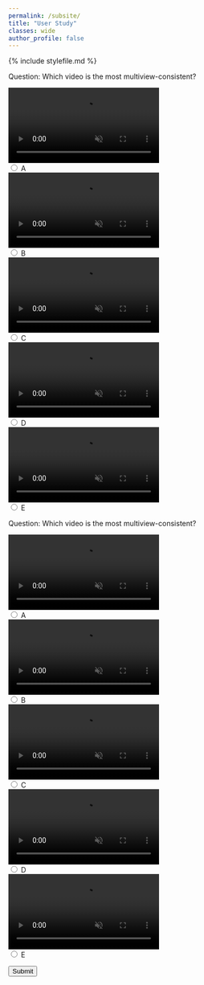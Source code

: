 ```yaml
---
permalink: /subsite/
title: "User Study"
classes: wide
author_profile: false
---
```



{% include stylefile.md %}

<body>

Question: Which video is the most multiview-consistent? 
<form id="NAvideoForm">
    <!-- Repeat this block for each video -->
    <div class="NAvideo-container">
        <video src="/assets/videos/nerf_analogies/dia_video.webm" autoplay muted loop controls></video>
        <div class="radio-buttons">
            <input type="radio" name="videoSelection1" value="A"> A
        </div>
    </div>
    <div class="NAvideo-container">
        <video src="/assets/videos/nerf_analogies/ours_video.webm"  autoplay muted loop controls></video>
        <div class="radio-buttons">
            <input type="radio" name="videoSelection1" value="B"> B
        </div>
    </div>
    <div class="NAvideo-container">
        <video src="/assets/videos/nerf_analogies/st_video.webm"  autoplay muted loop controls></video>
        <div class="radio-buttons">
            <input type="radio" name="videoSelection1" value="C"> C
        </div>
    </div>
    <div class="NAvideo-container">
        <video src="/assets/videos/nerf_analogies/wct_video.webm"  autoplay muted loop controls></video>
        <div class="radio-buttons">
            <input type="radio" name="videoSelection1" value="D"> D
        </div>
    </div>
    <div class="NAvideo-container">
        <video src="/assets/videos/nerf_analogies/snerf_video.webm"  autoplay muted loop controls></video>
        <div class="radio-buttons">
            <input type="radio" name="videoSelection1" value="E"> E
        </div>
    </div>
</form>

Question: Which video is the most multiview-consistent? 
<form id="NAvideoForm">
    <!-- Repeat this block for each video -->
    <div class="NAvideo-container">
        <video src="/assets/videos/nerf_analogies/dia_video.webm" autoplay muted loop controls></video>
        <div class="radio-buttons">
            <input type="radio" name="videoSelection2" value="A"> A
        </div>
    </div>
    <div class="NAvideo-container">
        <video src="/assets/videos/nerf_analogies/ours_video.webm"  autoplay muted loop controls></video>
        <div class="radio-buttons">
            <input type="radio" name="videoSelection2" value="B"> B
        </div>
    </div>
    <div class="NAvideo-container">
        <video src="/assets/videos/nerf_analogies/st_video.webm"  autoplay muted loop controls></video>
        <div class="radio-buttons">
            <input type="radio" name="videoSelection2" value="C"> C
        </div>
    </div>
    <div class="NAvideo-container">
        <video src="/assets/videos/nerf_analogies/wct_video.webm"  autoplay muted loop controls></video>
        <div class="radio-buttons">
            <input type="radio" name="videoSelection2" value="D"> D
        </div>
    </div>
    <div class="NAvideo-container">
        <video src="/assets/videos/nerf_analogies/snerf_video.webm"  autoplay muted loop controls></video>
        <div class="radio-buttons">
            <input type="radio" name="videoSelection2" value="E"> E
        </div>
    </div>
</form>

<button type="button" id="submit">Submit</button>

<script>

document.getElementById('submit').addEventListener('click', function() {
    var selectedRadio1 = document.querySelector('input[name="videoSelection1"]:checked');
    var selectedRadio2 = document.querySelector('input[name="videoSelection2"]:checked');
    
    if (!selectedRadio1) {
        alert("Please make a selection.");
        return;
    }

    if (!selectedRadio2) {
        alert("Please make a selection.");
        return;
    }

    var selectedValue1 = selectedRadio1.value;
    var selectedValue2 = selectedRadio2.value;
    var queryString = `videoSelection1=${encodeURIComponent(selectedValue1)}&videoSelection2=${encodeURIComponent(selectedValue2)}`;

    fetch(`https://script.google.com/macros/s/AKfycbwHA08ab_ZXF3nZfXA7kTza8zNZ5h0YBMfo4C1aEeNBeZGiI9aBct2n4lvJXxFUSvE/exec?${queryString}`)
        .then(response => response.json())
        .then(data => console.log(data))
        .catch(error => console.error('Error:', error));
});

</script>

</body>
